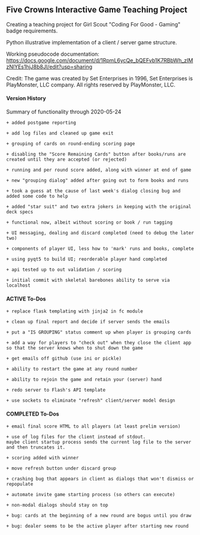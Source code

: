 ## Five Crowns Interactive Game Teaching Project

Creating a teaching project for Girl Scout "Coding For Good - Gaming" badge requirements.

Python illustrative implementation of a client / server game structure.

Working pseudocode documentation:
https://docs.google.com/document/d/1RpmL6ycQe_bQEFvb1K7RBbWh_zIMzNlYEs1hjJ8b8JI/edit?usp=sharing

Credit:
The game was created by Set Enterprises in 1996, Set Enterprises is PlayMonster, LLC company.
All rights reserved by PlayMonster, LLC.

#### Version History

Summary of functionality through 2020-05-24

    + added postgame reporting

    + add log files and cleaned up game exit

    + grouping of cards on round-ending scoring page

    + disabling the "Score Remaining Cards" button after books/runs are created until they are accepted (or rejected)

    + running and per round score added, along with winner at end of game
        
    + new "grouping dialog" added after going out to form books and runs

    + took a guess at the cause of last week's dialog closing bug and added some code to help
    
    + added "star suit" and two extra jokers in keeping with the original deck specs

    + functional now, albeit without scoring or book / run tagging  
    
    + UI messaging, dealing and discard completed (need to debug the later two)
    
    + components of player UI, less how to 'mark' runs and books, complete
    
    + using pyqt5 to build UI; reorderable player hand completed

    + api tested up to out validation / scoring
    
    + initial commit with skeletal barebones ability to serve via localhost

#### ACTIVE To-Dos    
    + replace flask templating with jinja2 in fc module    

    + clean up final report and decide if server sends the emails
        
    + put a "IS GROUPING" status comment up when player is grouping cards
    
    + add a way for players to "check out" when they close the client app
    so that the server knows when to shut down the game
    
    + get emails off github (use ini or pickle)
    
    + ability to restart the game at any round number
    
    + ability to rejoin the game and retain your (server) hand
        
    + redo server to Flash's API template
    
    + use sockets to eliminate "refresh" client/server model design
    
#### COMPLETED To-Dos    
    + email final score HTML to all players (at least prelim version)
    
    + use of log files for the client instead of stdout.  
    maybe client startup process sends the current log file to the server and then truncates it.

    + scoring added with winner 
    
    + move refresh button under discard group
    
    + crashing bug that appears in client as dialogs that won't dismiss or repopulate

    + automate invite game starting process (so others can execute)
    
    + non-modal dialogs should stay on top

    + bug: cards at the beginning of a new round are bogus until you draw

    + bug: dealer seems to be the active player after starting new round 
